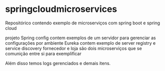 # springcloudmicroservices

Repositórico contendo exemplo de microserviços com spring boot e spring cloud

projeto Spring config contem exemplos de um servidor para gerenciar as configurações por ambiente
Eureka contem exemplo de server registry e service discovery
fornecedor e loja são dois microserviços que se comunição entre si para exemplificar

Além disso temos logs gerenciados e demais itens.
